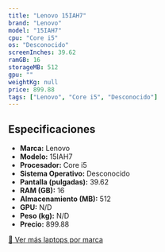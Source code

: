 ```yaml
---
title: "Lenovo 15IAH7"
brand: "Lenovo"
model: "15IAH7"
cpu: "Core i5"
os: "Desconocido"
screenInches: 39.62
ramGB: 16
storageMB: 512
gpu: ""
weightKg: null
price: 899.88
tags: ["Lenovo", "Core i5", "Desconocido"]
---
```

## Especificaciones

- **Marca:** Lenovo
- **Modelo:** 15IAH7
- **Procesador:** Core i5
- **Sistema Operativo:** Desconocido
- **Pantalla (pulgadas):** 39.62
- **RAM (GB):** 16
- **Almacenamiento (MB):** 512
- **GPU:** N/D
- **Peso (kg):** N/D
- **Precio:** 899.88

[:rocket: Ver más laptops por marca](/brand/lenovo)
